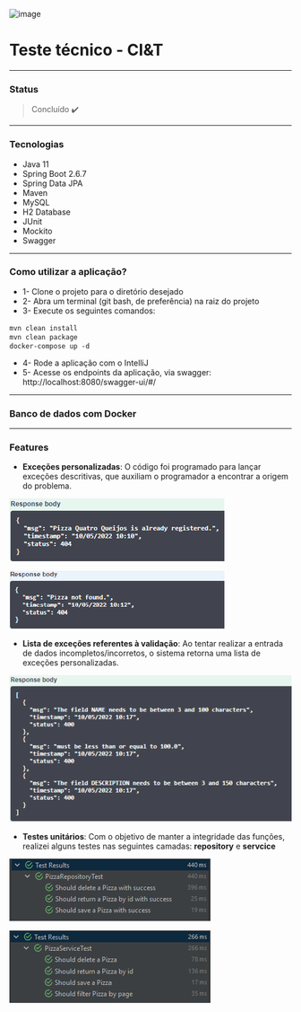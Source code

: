 ![image](https://user-images.githubusercontent.com/61791877/167627700-f4e58ec5-88e3-4949-9016-84f1717e548a.png)


# Teste técnico - CI&T

---

### Status
>Concluído ✔️

---

### Tecnologias

* Java 11
* Spring Boot 2.6.7
* Spring Data JPA
* Maven
* MySQL
* H2 Database
* JUnit
* Mockito
* Swagger

---

### Como utilizar a aplicação?

* 1- Clone o projeto para o diretório desejado
* 2- Abra um terminal (git bash, de preferência) na raiz do projeto
* 3- Execute os seguintes comandos:
```
mvn clean install
mvn clean package
docker-compose up -d
```

* 4- Rode a aplicação com o IntelliJ
* 5- Acesse os endpoints da aplicação, via swagger: http://localhost:8080/swagger-ui/#/

---

### Banco de dados com Docker

---

### Features

* **Exceções personalizadas**: O código foi programado para lançar exceções descritivas, que auxiliam o programador a encontrar a origem do problema.

![img.png](img.png)

![img_2.png](img_2.png)

* **Lista de exceções referentes à validação**: Ao tentar realizar a entrada de dados incompletos/incorretos, o sistema retorna uma lista de exceções personalizadas.

![img_5.png](img_5.png)

* **Testes unitários**: Com o objetivo de manter a integridade das funções, realizei alguns testes nas seguintes camadas: **repository** e **servcice**

![img_6.png](img_6.png)

![img_3.png](img_3.png)
